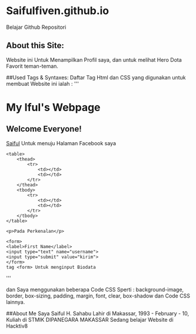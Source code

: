 # Saifulfiven.github.io
Belajar Github Repositori

## About this Site:
Website ini Untuk Menampilkan Profil saya, dan untuk melihat Hero Dota Favorit teman-teman.

##Used Tags & Syntaxes:
Daftar Tag Html dan CSS yang digunakan untuk membuat Website ini ialah :
'''
	<h1>My Iful's Webpage</h1>
	<h2>Welcome Everyone!</h2>
	<a href="#">Saiful</a> Untuk menuju Halaman Facebook saya

	<table>
		<thead>
			<tr>
				<td></td>
				<td></td>
			</tr>
		</thead>
		<tbody>
			<tr>
				<td></td>
				<td></td>
			</tr>
		</tbody>
	</table>

	<p>Pada Perkenalan</p>

	<form>
	<label>First Name</label>
	<input type="text" name="username">
	<input type="submit" value="kirim">
	</form>
	tag <form> Untuk menginput Biodata
'''

dan Saya menggunakan beberapa Code CSS Sperti :
background-image, border, box-sizing, padding, margin, font, clear, box-shadow dan Code CSS lainnya.

##About Me
Saya Saiful H. Sahabu Lahir di Makassar, 1993 - February - 10, Kuliah di STMIK DIPANEGARA MAKASSAR
Sedang belajar Website di Hacktiv8 
